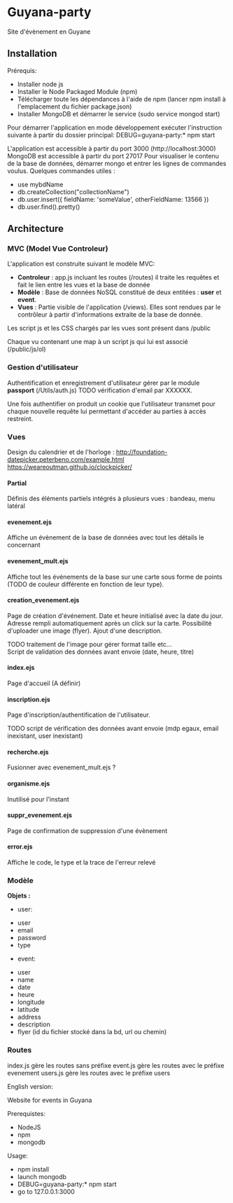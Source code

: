 # Guyana-party

Site d'évènement en Guyane

## Installation
Prérequis:
  * Installer node js
  * Installer le Node Packaged Module (npm)
  * Télécharger toute les dépendances à l'aide de npm (lancer npm install à l'emplacement du fichier package.json)
  * Installer MongoDB et démarrer le service (sudo service mongod start)

  Pour démarrer l'application en mode développement exécuter l'instruction suivante à partir du dossier principal: DEBUG=guyana-party:* npm start

  L'application est accessible à partir du port 3000 (http://localhost:3000)
  MongoDB est accessible à partir du port 27017
  Pour visualiser le contenu de la base de données, démarrer mongo et entrer les lignes de commandes voulus. Quelques commandes utiles :
  * use mybdName
  * db.createCollection("collectionName")
  * db.user.insert({ fieldName: 'someValue', otherFieldName: 13566 })
  * db.user.find().pretty()


## Architecture

### MVC (Model Vue Controleur)

L'application est construite suivant le modèle MVC:

* **Controleur** : app.js incluant les routes (/routes) il traite les requêtes et fait le lien entre les vues et la base de donnée
* **Modèle** : Base de données NoSQL constitué de deux entitées : **user** et **event**.
* **Vues** : Partie visible de l'application (/views). Elles sont rendues par le contrôleur à partir d'informations extraite de la base de donnée.

Les script js et les CSS chargés par les vues sont présent dans /public

Chaque vu contenant une map à un script js qui lui est associé (/public/js/ol)

### Gestion d'utilisateur

Authentification et enregistrement d'utilisateur gérer par le module **passport** (/Utils/auth.js) TODO vérification d'email par XXXXXX.

Une fois authentifier on produit un cookie que l'utilisateur transmet pour chaque nouvelle requête lui permettant d'accéder au parties à accès restreint.

### Vues

Design du calendrier et de l'horloge :
http://foundation-datepicker.peterbeno.com/example.html
https://weareoutman.github.io/clockpicker/

#### Partial

Définis des éléments partiels intégrés à plusieurs vues : bandeau, menu latéral

#### evenement.ejs

Affiche un évènement de la base de données avec tout les détails le concernant

#### evenement_mult.ejs

Affiche tout les événements de la base sur une carte sous forme de points (TODO de couleur différente en fonction de leur type).  

#### creation_evenement.ejs

Page de création d'événement. Date et heure initialisé avec la date du jour. Adresse rempli automatiquement après un click sur la carte. Possibilité d'uploader une image (flyer). Ajout d'une description.

TODO traitement de l'image pour gérer format taille etc...  
Script de validation des données avant envoie (date, heure, titre)

#### index.ejs

Page d'accueil (A définir)

#### inscription.ejs

Page d'inscription/authentification de l'utilisateur.

TODO script de vérification des données avant envoie (mdp egaux, email inexistant, user inexistant)

#### recherche.ejs

Fusionner avec evenement_mult.ejs ?

#### organisme.ejs

Inutilisé pour l'instant

#### suppr_evenement.ejs

Page de confirmation de suppression d'une évènement

#### error.ejs

Affiche le code, le type et la trace de l'erreur relevé

### Modèle

**Objets :**
* user:
- user
- email
- password
- type

* event:
 - user
 - name
 - date
 - heure
 - longitude
 - latitude
 - address
 - description
 - flyer (id du fichier stocké dans la bd, url ou chemin)

### Routes

index.js gère les routes sans préfixe
event.js gère les routes avec le préfixe evenement
users.js gère les routes avec le préfixe users



English version:

Website for events in Guyana

Prerequistes:
 * NodeJS
 * npm
 * mongodb

Usage:
 * npm install
 * launch mongodb
 * DEBUG=guyana-party:* npm start
 * go to 127.0.0.1:3000
